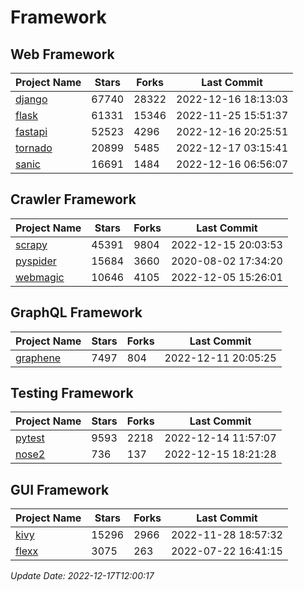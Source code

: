 # Framework

## Web Framework
| Project Name | Stars | Forks | Last Commit |
| ------------ | ----- | ----- | ----------- |
| [django](https://github.com/django/django) | 67740 | 28322 | 2022-12-16 18:13:03 |
| [flask](https://github.com/pallets/flask) | 61331 | 15346 | 2022-11-25 15:51:37 |
| [fastapi](https://github.com/tiangolo/fastapi) | 52523 | 4296 | 2022-12-16 20:25:51 |
| [tornado](https://github.com/tornadoweb/tornado) | 20899 | 5485 | 2022-12-17 03:15:41 |
| [sanic](https://github.com/sanic-org/sanic) | 16691 | 1484 | 2022-12-16 06:56:07 |

## Crawler Framework
| Project Name | Stars | Forks | Last Commit |
| ------------ | ----- | ----- | ----------- |
| [scrapy](https://github.com/scrapy/scrapy) | 45391 | 9804 | 2022-12-15 20:03:53 |
| [pyspider](https://github.com/binux/pyspider) | 15684 | 3660 | 2020-08-02 17:34:20 |
| [webmagic](https://github.com/code4craft/webmagic) | 10646 | 4105 | 2022-12-05 15:26:01 |

## GraphQL Framework
| Project Name | Stars | Forks | Last Commit |
| ------------ | ----- | ----- | ----------- |
| [graphene](https://github.com/graphql-python/graphene) | 7497 | 804 | 2022-12-11 20:05:25 |

## Testing Framework
| Project Name | Stars | Forks | Last Commit |
| ------------ | ----- | ----- | ----------- |
| [pytest](https://github.com/pytest-dev/pytest) | 9593 | 2218 | 2022-12-14 11:57:07 |
| [nose2](https://github.com/nose-devs/nose2) | 736 | 137 | 2022-12-15 18:21:28 |

## GUI Framework
| Project Name | Stars | Forks | Last Commit |
| ------------ | ----- | ----- | ----------- |
| [kivy](https://github.com/kivy/kivy) | 15296 | 2966 | 2022-11-28 18:57:32 |
| [flexx](https://github.com/flexxui/flexx) | 3075 | 263 | 2022-07-22 16:41:15 |

*Update Date: 2022-12-17T12:00:17*
